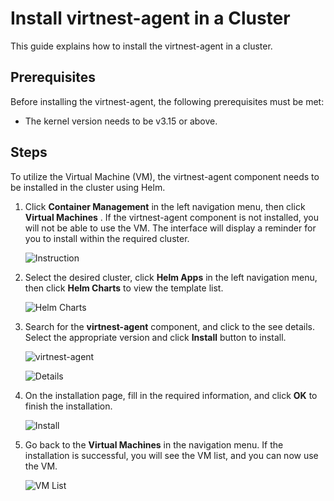 # Install virtnest-agent in a Cluster

This guide explains how to install the virtnest-agent in a cluster.

## Prerequisites

Before installing the virtnest-agent, the following prerequisites must be met:

- The kernel version needs to be v3.15 or above.

## Steps

To utilize the Virtual Machine (VM), the virtnest-agent component needs to be installed in the cluster using Helm.

1. Click __Container Management__ in the left navigation menu, then click __Virtual Machines__ . If the virtnest-agent component is not installed, you will not be able to use the VM. The interface will display a reminder for you to install within the required cluster.

    ![Instruction](https://docs.daocloud.io/daocloud-docs-images/docs/en/docs/virtnest/images/virtnest001.png)

2. Select the desired cluster, click __Helm Apps__ in the left navigation menu, then click __Helm Charts__ to view the template list.

    ![Helm Charts](https://docs.daocloud.io/daocloud-docs-images/docs/en/docs/virtnest/images/virtnest002.png)

3. Search for the __virtnest-agent__ component, and click to the see details. Select the appropriate version and click __Install__ button to install.

    ![virtnest-agent](https://docs.daocloud.io/daocloud-docs-images/docs/en/docs/virtnest/images/virtnest003.png)

    ![Details](https://docs.daocloud.io/daocloud-docs-images/docs/en/docs/virtnest/images/virtnest004.png)

4. On the installation page, fill in the required information, and click __OK__ to finish the installation.

    ![Install](https://docs.daocloud.io/daocloud-docs-images/docs/en/docs/virtnest/images/virtnest005.png)

5. Go back to the __Virtual Machines__ in the navigation menu. If the installation is successful, you will see the VM list, and you can now use the VM.

    ![VM List](https://docs.daocloud.io/daocloud-docs-images/docs/en/docs/virtnest/images/virtnest006.png)
